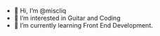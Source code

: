- 👋 Hi, I’m @miscliq
- 👀 I’m interested in Guitar and Coding
- 🌱 I’m currently learning Front End Development.


<!---
miscliq/miscliq is a ✨ special ✨ repository because its `README.md` (this file) appears on your GitHub profile.
You can click the Preview link to take a look at your changes.
--->
